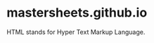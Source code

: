 # mastersheets.github.io
<html>
  <head>
    <title>HTML and CSS Workshop</title>
  </head>
  <body>
    <p>HTML stands for Hyper Text Markup Language.</p>
  </body>
</html>
